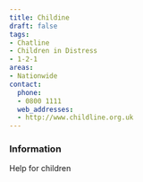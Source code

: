 ```yaml
---
title: Childine
draft: false
tags:
- Chatline
- Children in Distress
- 1-2-1
areas:
- Nationwide
contact:
  phone:
  - 0800 1111
  web_addresses:
  - http://www.childline.org.uk
---
```


### Information
Help for children

